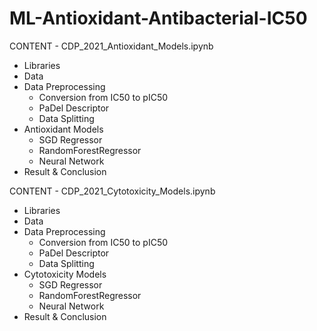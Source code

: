 # ML-Antioxidant-Antibacterial-IC50


CONTENT - CDP_2021_Antioxidant_Models.ipynb
- Libraries
- Data
- Data Preprocessing
    - Conversion from IC50 to pIC50
    - PaDel Descriptor
    - Data Splitting
- Antioxidant Models
    - SGD Regressor 
    - RandomForestRegressor
    - Neural Network
- Result & Conclusion

CONTENT - CDP_2021_Cytotoxicity_Models.ipynb
- Libraries
- Data
- Data Preprocessing
    - Conversion from IC50 to pIC50
    - PaDel Descriptor
    - Data Splitting
- Cytotoxicity Models
    - SGD Regressor 
    - RandomForestRegressor
    - Neural Network
- Result & Conclusion
